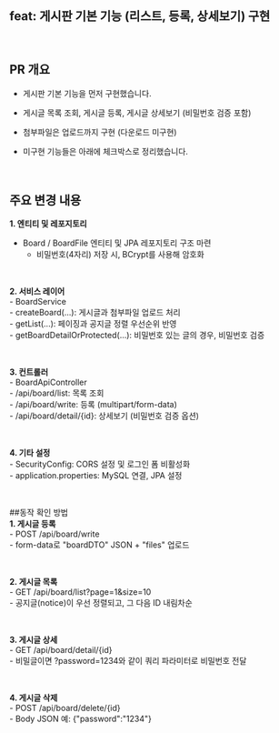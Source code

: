 
## feat: 게시판 기본 기능 (리스트, 등록, 상세보기) 구현

<br>

## PR 개요
- 게시판 기본 기능을 먼저 구현했습니다.

- 게시글 목록 조회, 게시글 등록, 게시글 상세보기 (비밀번호 검증 포함)
- 첨부파일은 업로드까지 구현 (다운로드 미구현)
- 미구현 기능들은 아래에 체크박스로 정리했습니다.

<br>

## 주요 변경 내용<br>
**1. 엔티티 및 레포지토리**<br>
- Board / BoardFile 엔티티 및 JPA 레포지토리 구조 마련<br>
     - 비밀번호(4자리) 저장 시, BCrypt를 사용해 암호화<br>

<br>

**2. 서비스 레이어**<br>
     - BoardService<br>
          - createBoard(...): 게시글과 첨부파일 업로드 처리<br>
          - getList(...): 페이징과 공지글 정렬 우선순위 반영<br>
          - getBoardDetailOrProtected(...): 비밀번호 있는 글의 경우, 비밀번호 검증

<br>

**3. 컨트롤러**<br>
     - BoardApiController<br>
          - /api/board/list: 목록 조회<br>
          - /api/board/write: 등록 (multipart/form-data)<br>
          - /api/board/detail/{id}: 상세보기 (비밀번호 검증 옵션)

<br>

**4. 기타 설정**<br>
     - SecurityConfig: CORS 설정 및 로그인 폼 비활성화<br>
     - application.properties: MySQL 연결, JPA 설정

<br>

##동작 확인 방법<br>
**1. 게시글 등록**<br>
     - POST /api/board/write<br>
     - form-data로 "boardDTO" JSON + "files" 업로드
 
<br>

**2. 게시글 목록**<br>
     - GET /api/board/list?page=1&size=10<br>
     - 공지글(notice)이 우선 정렬되고, 그 다음 ID 내림차순

<br>

**3. 게시글 상세**<br>
     - GET /api/board/detail/{id}<br>
     - 비밀글이면 ?password=1234와 같이 쿼리 파라미터로 비밀번호 전달

<br>

**4. 게시글 삭제**<br>
     - POST /api/board/delete/{id}<br>
     - Body JSON 예: {"password":"1234"}
